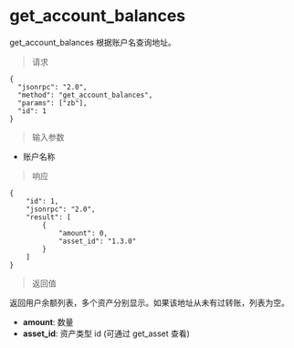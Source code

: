 # get_account_balances

get_account_balances 根据账户名查询地址。

> 请求
```
{
  "jsonrpc": "2.0", 
  "method": "get_account_balances", 
  "params": ["zb"], 
  "id": 1
}
```

> 输入参数

* 账户名称

> 响应

```
{
    "id": 1,
    "jsonrpc": "2.0",
    "result": [
        {
            "amount": 0,
            "asset_id": "1.3.0"
        }
    ]
}
```

> 返回值

返回用户余额列表，多个资产分别显示。如果该地址从未有过转账，列表为空。

- **amount**: 数量
- **asset_id**: 资产类型 id (可通过 get_asset 查看)
